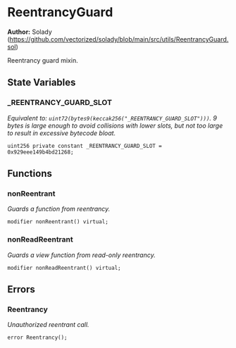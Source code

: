 # ReentrancyGuard
**Author:**
Solady (https://github.com/vectorized/solady/blob/main/src/utils/ReentrancyGuard.sol)

Reentrancy guard mixin.


## State Variables
### _REENTRANCY_GUARD_SLOT
*Equivalent to: `uint72(bytes9(keccak256("_REENTRANCY_GUARD_SLOT")))`.
9 bytes is large enough to avoid collisions with lower slots,
but not too large to result in excessive bytecode bloat.*


```solidity
uint256 private constant _REENTRANCY_GUARD_SLOT = 0x929eee149b4bd21268;
```


## Functions
### nonReentrant

*Guards a function from reentrancy.*


```solidity
modifier nonReentrant() virtual;
```

### nonReadReentrant

*Guards a view function from read-only reentrancy.*


```solidity
modifier nonReadReentrant() virtual;
```

## Errors
### Reentrancy
*Unauthorized reentrant call.*


```solidity
error Reentrancy();
```

